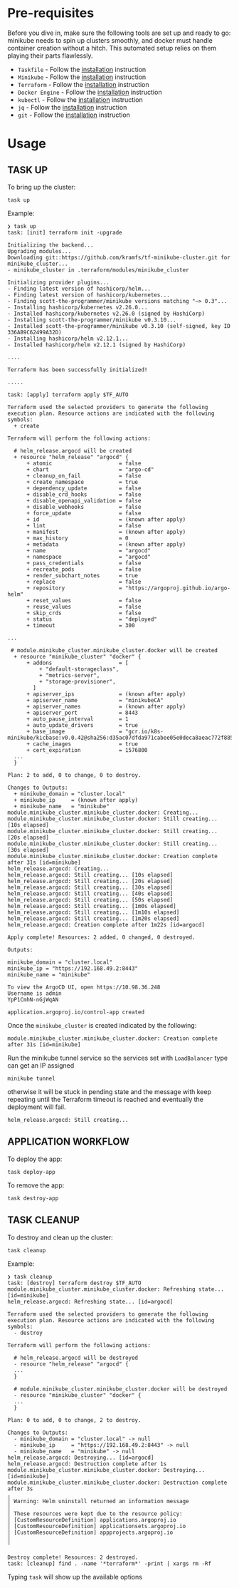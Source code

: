 # Pre-requisites
Before you dive in, make sure the following tools are set up and ready to go: minikube needs to spin up clusters smoothly, and docker must handle container creation without a hitch. This automated setup relies on them playing their parts flawlessly.

- `Taskfile` - Follow the [installation](https://taskfile.dev/installation/) instruction
- `Minikube` - Follow the [installation](https://minikube.sigs.k8s.io/docs/start/) instruction
- `Terraform` - Follow the [installation](https://developer.hashicorp.com/terraform/tutorials/aws-get-started/install-cli) instruction
- `Docker Engine` - Follow the [installation](https://docs.docker.com/engine/install/) instruction
- `kubectl` - Follow the [installation](https://kubernetes.io/docs/tasks/tools/) instruction
- `jq` - Follow the [installation](https://jqlang.github.io/jq/download/) instruction
- `git` - Follow the [installation](https://github.com/git-guides/install-git) instruction

# Usage

## TASK UP
To bring up the cluster:
```
task up
```

Example:
```
❯ task up
task: [init] terraform init -upgrade

Initializing the backend...
Upgrading modules...
Downloading git::https://github.com/kramfs/tf-minikube-cluster.git for minikube_cluster...
- minikube_cluster in .terraform/modules/minikube_cluster

Initializing provider plugins...
- Finding latest version of hashicorp/helm...
- Finding latest version of hashicorp/kubernetes...
- Finding scott-the-programmer/minikube versions matching "~> 0.3"...
- Installing hashicorp/kubernetes v2.26.0...
- Installed hashicorp/kubernetes v2.26.0 (signed by HashiCorp)
- Installing scott-the-programmer/minikube v0.3.10...
- Installed scott-the-programmer/minikube v0.3.10 (self-signed, key ID 336AB9C62499A32D)
- Installing hashicorp/helm v2.12.1...
- Installed hashicorp/helm v2.12.1 (signed by HashiCorp)

....

Terraform has been successfully initialized!

.....

task: [apply] terraform apply $TF_AUTO

Terraform used the selected providers to generate the following execution plan. Resource actions are indicated with the following symbols:
  + create

Terraform will perform the following actions:

  # helm_release.argocd will be created
  + resource "helm_release" "argocd" {
      + atomic                     = false
      + chart                      = "argo-cd"
      + cleanup_on_fail            = false
      + create_namespace           = true
      + dependency_update          = false
      + disable_crd_hooks          = false
      + disable_openapi_validation = false
      + disable_webhooks           = false
      + force_update               = false
      + id                         = (known after apply)
      + lint                       = false
      + manifest                   = (known after apply)
      + max_history                = 0
      + metadata                   = (known after apply)
      + name                       = "argocd"
      + namespace                  = "argocd"
      + pass_credentials           = false
      + recreate_pods              = false
      + render_subchart_notes      = true
      + replace                    = false
      + repository                 = "https://argoproj.github.io/argo-helm"
      + reset_values               = false
      + reuse_values               = false
      + skip_crds                  = false
      + status                     = "deployed"
      + timeout                    = 300

...

 # module.minikube_cluster.minikube_cluster.docker will be created
  + resource "minikube_cluster" "docker" {
      + addons                     = [
          + "default-storageclass",
          + "metrics-server",
          + "storage-provisioner",
        ]
      + apiserver_ips              = (known after apply)
      + apiserver_name             = "minikubeCA"
      + apiserver_names            = (known after apply)
      + apiserver_port             = 8443
      + auto_pause_interval        = 1
      + auto_update_drivers        = true
      + base_image                 = "gcr.io/k8s-minikube/kicbase:v0.0.42@sha256:d35ac07dfda971cabee05e0deca8aeac772f885a5348e1a0c0b0a36db20fcfc0"
      + cache_images               = true
      + cert_expiration            = 1576800
  ...
  }

Plan: 2 to add, 0 to change, 0 to destroy.

Changes to Outputs:
  + minikube_domain = "cluster.local"
  + minikube_ip     = (known after apply)
  + minikube_name   = "minikube"
module.minikube_cluster.minikube_cluster.docker: Creating...
module.minikube_cluster.minikube_cluster.docker: Still creating... [10s elapsed]
module.minikube_cluster.minikube_cluster.docker: Still creating... [20s elapsed]
module.minikube_cluster.minikube_cluster.docker: Still creating... [30s elapsed]
module.minikube_cluster.minikube_cluster.docker: Creation complete after 31s [id=minikube]
helm_release.argocd: Creating...
helm_release.argocd: Still creating... [10s elapsed]
helm_release.argocd: Still creating... [20s elapsed]
helm_release.argocd: Still creating... [30s elapsed]
helm_release.argocd: Still creating... [40s elapsed]
helm_release.argocd: Still creating... [50s elapsed]
helm_release.argocd: Still creating... [1m0s elapsed]
helm_release.argocd: Still creating... [1m10s elapsed]
helm_release.argocd: Still creating... [1m20s elapsed]
helm_release.argocd: Creation complete after 1m22s [id=argocd]

Apply complete! Resources: 2 added, 0 changed, 0 destroyed.

Outputs:

minikube_domain = "cluster.local"
minikube_ip = "https://192.168.49.2:8443"
minikube_name = "minikube"

To view the ArgoCD UI, open https://10.98.36.248
Username is admin
YpP1CmhN-nGjWqAN

application.argoproj.io/control-app created

```

Once the `minikube_cluster` is created indicated by the following:
```
module.minikube_cluster.minikube_cluster.docker: Creation complete after 31s [id=minikube]
```

Run the minikube tunnel service so the services set with `LoadBalancer` type can get an IP assigned
```
minikube tunnel
```
otherwise it will be stuck in pending state and the message with keep repeating until the Terraform timeout is reached and eventually the deployment will fail.
```
helm_release.argocd: Still creating...
```

## APPLICATION WORKFLOW

To deploy the app:
```
task deploy-app
```
To remove the app:
```
task destroy-app
```


## TASK CLEANUP
To destroy and clean up the cluster:
```
task cleanup
```

Example:

```
❯ task cleanup
task: [destroy] terraform destroy $TF_AUTO
module.minikube_cluster.minikube_cluster.docker: Refreshing state... [id=minikube]
helm_release.argocd: Refreshing state... [id=argocd]

Terraform used the selected providers to generate the following execution plan. Resource actions are indicated with the following symbols:
  - destroy

Terraform will perform the following actions:

  # helm_release.argocd will be destroyed
  - resource "helm_release" "argocd" {
  ...
  }

  # module.minikube_cluster.minikube_cluster.docker will be destroyed
  - resource "minikube_cluster" "docker" {
  ...
  }

Plan: 0 to add, 0 to change, 2 to destroy.

Changes to Outputs:
  - minikube_domain = "cluster.local" -> null
  - minikube_ip     = "https://192.168.49.2:8443" -> null
  - minikube_name   = "minikube" -> null
helm_release.argocd: Destroying... [id=argocd]
helm_release.argocd: Destruction complete after 1s
module.minikube_cluster.minikube_cluster.docker: Destroying... [id=minikube]
module.minikube_cluster.minikube_cluster.docker: Destruction complete after 3s
╷
│ Warning: Helm uninstall returned an information message
│ 
│ These resources were kept due to the resource policy:
│ [CustomResourceDefinition] applications.argoproj.io
│ [CustomResourceDefinition] applicationsets.argoproj.io
│ [CustomResourceDefinition] appprojects.argoproj.io
│ 
╵

Destroy complete! Resources: 2 destroyed.
task: [cleanup] find . -name '*terraform*' -print | xargs rm -Rf
```

Typing `task` will show up the available options
